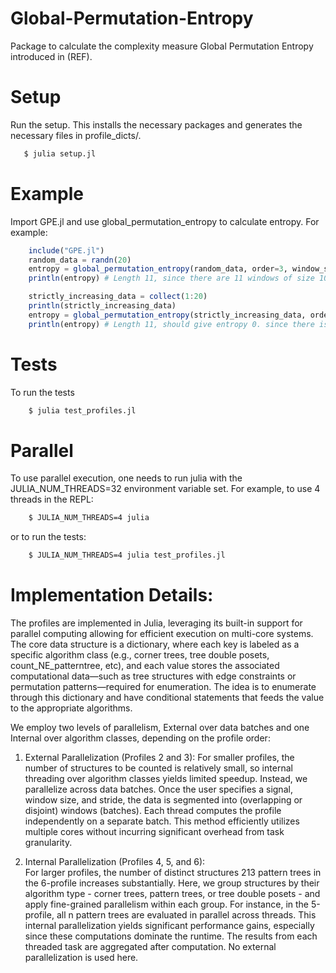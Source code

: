 # Global-Permutation-Entropy
Package to calculate the complexity measure Global Permutation Entropy
introduced in (REF).

# Setup
Run the setup. This installs the necessary packages and generates the necessary files in profile_dicts/.
 ```bash
    $ julia setup.jl
 ```


# Example
Import GPE.jl and use global_permutation_entropy to calculate entropy.
For example:
```julia
    include("GPE.jl")
    random_data = randn(20)
    entropy = global_permutation_entropy(random_data, order=3, window_size=10)
    println(entropy) # Length 11, since there are 11 windows of size 10. Should give quite high entropy values for this random data.

    strictly_increasing_data = collect(1:20)
    println(strictly_increasing_data)
    entropy = global_permutation_entropy(strictly_increasing_data, order=3, window_size=10)
    println(entropy) # Length 11, should give entropy 0. since there is only one permutation pattern appearing.
```

# Tests
To run the tests
```bash
    $ julia test_profiles.jl
```

# Parallel
To use parallel execution, one needs to run julia with 
the JULIA_NUM_THREADS=32 environment variable set.
For example, to use 4 threads in the REPL:
```bash
    $ JULIA_NUM_THREADS=4 julia
```
or to run the tests:
```bash
    $ JULIA_NUM_THREADS=4 julia test_profiles.jl
```


# Implementation Details:

The profiles are implemented in Julia, leveraging its built-in support for parallel computing allowing for efficient execution on multi-core systems.
The core data structure is a dictionary, where each key is labeled as a specific algorithm
class (e.g., corner trees, tree double posets, count_NE_patterntree, etc), and each value
stores the associated computational data—such as tree structures with edge constraints or permutation patterns—required for enumeration. The idea is to enumerate through this dictionary and have conditional statements that feeds the value to the appropriate algorithms.

We employ two levels of parallelism, External over data batches and one Internal over algorithm classes, depending on the profile order:


1. External Parallelization (Profiles 2 and 3):
For smaller profiles, the number of structures to be counted is relatively
small, so internal threading over algorithm classes yields limited speedup.
Instead, we parallelize across data batches. Once the user specifies a signal,
window size, and stride, the data is segmented into
(overlapping or disjoint) windows (batches).
Each thread computes the profile independently on a
separate batch. This method efficiently utilizes multiple cores without
incurring significant overhead from task granularity.

2. Internal Parallelization (Profiles 4, 5, and 6):  
For larger profiles, the number of distinct structures 213 pattern trees
in the 6-profile increases substantially. Here, we group structures by their
algorithm type - corner trees, pattern trees, or tree double posets - and apply
fine-grained parallelism within each group. For instance, in the 5-profile,
all n pattern trees are evaluated in parallel across threads. This internal parallelization yields significant
performance gains, especially since these computations dominate the runtime. The results from each threaded task are aggregated after computation.
No external parallelization is used here.
